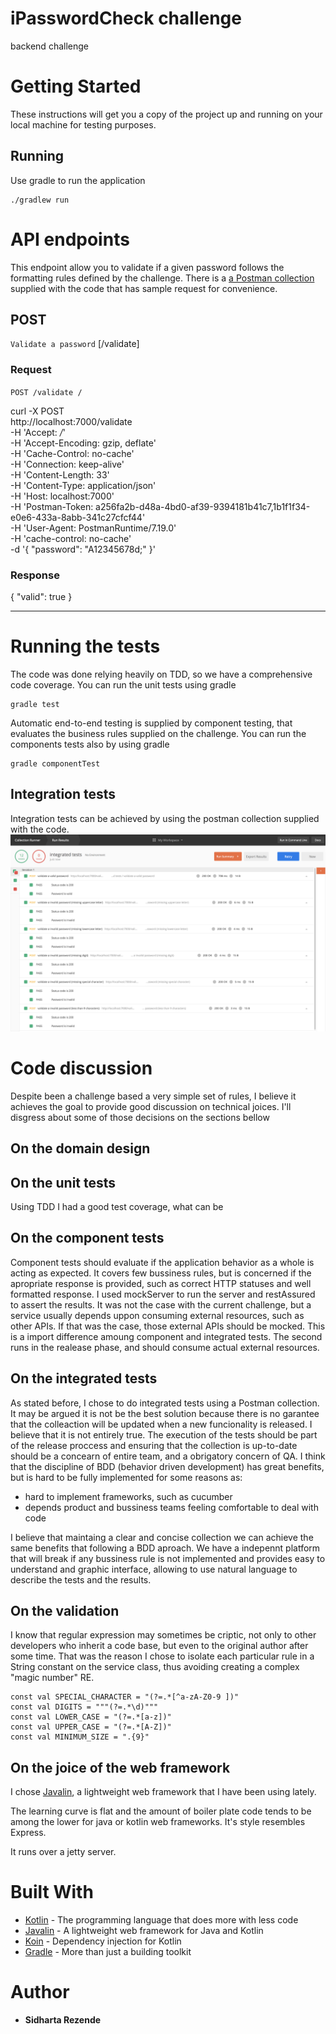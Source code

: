 # iPasswordCheck challenge

backend challenge


# Getting Started

These instructions will get you a copy of the project up and running on your local machine for testing purposes. 

## Running

Use gradle to run the application

```
./gradlew run
```
# API endpoints

This endpoint allow you to validate if a given password follows the formatting rules defined by the challenge.
There is a [a Postman collection](https://github.com/the-sidh/iPasswordCheck/blob/master/postman/iPasswordCheck.postman_collection.json) supplied with the code that has sample request for convenience.

## POST
`Validate a password` [/validate] <br/>
### Request

`POST /validate /`

   curl -X POST \
  http://localhost:7000/validate \
  -H 'Accept: */*' \
  -H 'Accept-Encoding: gzip, deflate' \
  -H 'Cache-Control: no-cache' \
  -H 'Connection: keep-alive' \
  -H 'Content-Length: 33' \
  -H 'Content-Type: application/json' \
  -H 'Host: localhost:7000' \
  -H 'Postman-Token: a256fa2b-d48a-4bd0-af39-9394181b41c7,1b1f1f34-e0e6-433a-8abb-341c27cfcf44' \
  -H 'User-Agent: PostmanRuntime/7.19.0' \
  -H 'cache-control: no-cache' \
  -d '{
    "password": "A12345678d;"
}'
### Response

   {
    "valid": true
}
___

# Running the tests

The code was done relying heavily on TDD, so we have a comprehensive code coverage.
You can run the unit tests using gradle
```
gradle test
```
Automatic end-to-end testing is supplied by component testing, that evaluates the business rules supplied on the challenge. You can run the components tests also by using gradle
```
gradle componentTest
```

## Integration tests

Integration tests can be achieved by using the postman collection supplied with the code.
![testResults](https://github.com/the-sidh/iPasswordCheck/blob/master/integratedTestsResult.png)

# Code discussion 

Despite been a challenge based a very simple set of rules, I believe it achieves the goal to provide good discussion on technical joices. I'll disgress about some of those decisions on the sections bellow

## On the domain design

## On the unit tests
Using TDD I had a good test coverage, what can be 

## On the component tests
Component tests should evaluate if the application behavior as a whole is acting as expected. It covers few bussiness rules, but is concerned if the apropriate response is provided, such as correct HTTP statuses and well formatted response.
I used mockServer to run the server and restAssured to assert the results.
It was not the case with the current challenge, but a service usually depends uppon consuming external resources, such as other APIs. If that was the case, those external APIs should be mocked.
This is a import difference amoung component and integrated tests. The second runs in the realease phase, and should consume actual external resources.

## On the integrated tests
As stated before, I chose to do integrated tests using a Postman collection.
It may be argued it is not be the best solution because there is no garantee that the colleaction will be updated when a new funcionality is released. I believe that it is not entirely true. The execution of the tests should be part of the release proccess and ensuring that the collection is up-to-date should be a concearn of entire team, and a obrigatory concern of QA.
I think that the discipline of BDD (behavior driven development) has great benefits, but is hard to be fully implemented for some reasons as:
* hard to implement frameworks, such as cucumber
* depends product and bussiness teams feeling comfortable to deal with code

I believe that maintaing a clear and concise collection we can achieve the same benefits that following a BDD aproach. We have a indepennt platform that will break if any bussiness rule is not implemented and provides easy to understand and graphic interface, allowing to use natural language to describe the tests and the results.


## On the validation
I know that regular expression may sometimes be criptic, not only to other developers who inherit a code base, but even to the original author after some time. That was the reason I chose to isolate each particular rule in a String constant on the service class, thus avoiding creating a complex "magic number" RE.

```
const val SPECIAL_CHARACTER = "(?=.*[^a-zA-Z0-9 ])"
const val DIGITS = """(?=.*\d)"""
const val LOWER_CASE = "(?=.*[a-z])"
const val UPPER_CASE = "(?=.*[A-Z])"
const val MINIMUM_SIZE = ".{9}"
```

## On the joice of the web framework

I chose [Javalin](http://https://javalin.io/), a lightweight web framework that I have been using lately. 

The learning curve is flat and the amount of boiler plate code tends to be among the lower for java or kotlin web frameworks. 
It's style resembles Express.

It runs over a jetty server.

# Built With

* [Kotlin](https://kotlinlang.org/) - The programming language that does more with less code
* [Javalin](http://https://javalin.io/) - A lightweight web framework for Java and Kotlin
* [Koin](https://insert-koin.io/) - Dependency injection for Kotlin
* [Gradle](https://gradle.org/) - More than just a building toolkit

# Author

* **Sidharta Rezende** 



